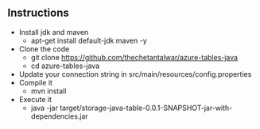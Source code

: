 ## Instructions
* Install jdk and maven
  * apt-get install default-jdk maven -y
* Clone the code
  * git clone https://github.com/thechetantalwar/azure-tables-java
  * cd azure-tables-java
* Update your connection string in src/main/resources/config.properties
* Compile it
  * mvn install
* Execute it
  * java -jar target/storage-java-table-0.0.1-SNAPSHOT-jar-with-dependencies.jar
